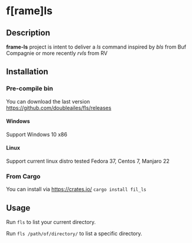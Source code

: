 # f[rame]ls

## Description

**frame-ls** project is intent to deliver a *ls* command inspired by *bls* from Buf Compagnie or more recently *rvls* from RV

## Installation

### Pre-compile bin

You can download the last version <https://github.com/doubleailes/fls/releases>

#### Windows

Support Windows 10 x86

#### Linux

Support current linux distro tested Fedora 37, Centos 7, Manjaro 22

### From Cargo

You can install via <https://crates.io/>
`cargo install fil_ls`

## Usage

Run `fls` to list your current directory.

Run `fls /path/of/directory/` to list a specific directory.
